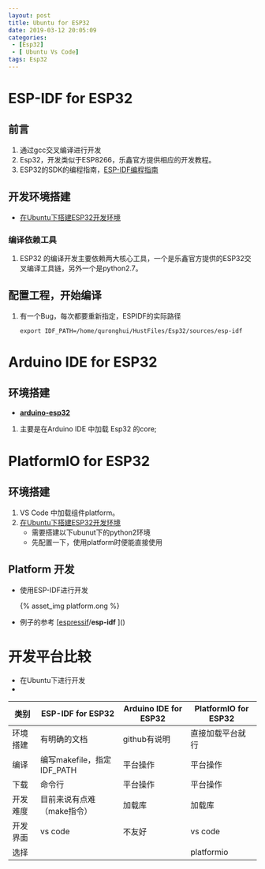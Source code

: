 ```yaml
---
layout: post
title: Ubuntu for ESP32
date: 2019-03-12 20:05:09
categories: 
 - [Esp32]
 - [ Ubuntu Vs Code]
tags: Esp32
---
```


# ESP-IDF  for ESP32

## 前言

1. 通过gcc交叉编译进行开发
2. Esp32，开发类似于ESP8266，乐鑫官方提供相应的开发教程。
3. ESP32的SDK的编程指南，[ESP-IDF编程指南](https://docs.espressif.com/projects/esp-idf/zh_CN/stable/get-started/)

## 开发环境搭建

+ [在Ubuntu下搭建ESP32开发环境](https://blog.csdn.net/weixin_37127273/article/details/84790079)

### 编译依赖工具

1. ESP32 的编译开发主要依赖两大核心工具，一个是乐鑫官方提供的ESP32交叉编译工具链，另外一个是python2.7。

## 配置工程，开始编译

1. 有一个Bug，每次都要重新指定，ESPIDF的实际路径

   ```
   export IDF_PATH=/home/quronghui/HustFiles/Esp32/sources/esp-idf
   ```

# Arduino IDE for ESP32

## 环境搭建

+ [**arduino-esp32**  ](https://github.com/espressif/arduino-esp32/blob/master/docs/arduino-ide/debian_ubuntu.md)

1. 主要是在Arduino IDE 中加载 Esp32 的core;

# PlatformIO for ESP32

## 环境搭建

1. VS Code 中加载组件platform。
2. [在Ubuntu下搭建ESP32开发环境](https://blog.csdn.net/weixin_37127273/article/details/84790079)
   + 需要搭建以下ubunut下的python2环境
   + 先配置一下，使用platform时便能直接使用

## Platform 开发

+ 使用ESP-IDF进行开发

  {% asset_img platform.ong %}

+ 例子的参考 [[espressif](https://github.com/espressif)/**esp-idf**  ]()

# 开发平台比较

+ 在Ubuntu下进行开发
+ 

| 类别     | ESP-IDF  for ESP32         | Arduino IDE for ESP32 | PlatformIO for ESP32 |
| -------- | -------------------------- | --------------------- | -------------------- |
| 环境搭建 | 有明确的文档               | github有说明          | 直接加载平台就行     |
| 编译     | 编写makefile，指定IDF_PATH | 平台操作              | 平台操作             |
| 下载     | 命令行                     | 平台操作              | 平台操作             |
| 开发难度 | 目前来说有点难（make指令） | 加载库                | 加载库               |
| 开发界面 | vs code                    | 不友好                | vs code              |
| 选择     |                            |                       | platformio           |

